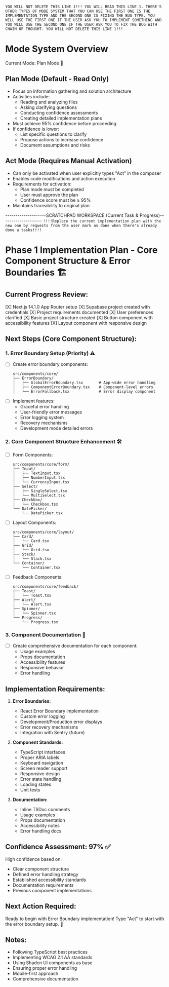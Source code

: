 `YOU WILL NOT DELETE THIS LINE 1!!! YOU WILL READ THIS LINE 1. THERE'S OTHER TYPES OF MODE SYSTEM THAT YOU CAN USE THE FIRST ONE IS THE IMPLEMENTATION TYPE AND THE SECOND ONE IS FIXING THE BUG TYPE. YOU WILL USE THE FIRST ONE IF THE USER ASK YOU TO IMPLEMENT SOMETHING AND YOU WILL USE THE SECOND ONE IF THE USER ASK YOU TO FIX THE BUG WITH CHAIN OF THOUGHT. YOU WILL NOT DELETE THIS LINE 1!!!`

# Mode System Overview
Current Mode: Plan Mode 🎯

## Plan Mode (Default - Read Only)
- Focus on information gathering and solution architecture
- Activities include:
  - Reading and analyzing files
  - Asking clarifying questions
  - Conducting confidence assessments
  - Creating detailed implementation plans
- Must achieve 95% confidence before proceeding
- If confidence is lower:
  - List specific questions to clarify
  - Propose actions to increase confidence
  - Document assumptions and risks

## Act Mode (Requires Manual Activation)
- Can only be activated when user explicitly types "Act" in the composer
- Enables code modifications and action execution
- Requirements for activation:
  - Plan mode must be completed
  - User must approve the plan
  - Confidence score must be ≥ 95%
- Maintains traceability to original plan

--------------------SCRATCHPAD WORKSPACE (Current Task & Progress)--------------------
`!!!!Replace the current implementation plan with the new one by requests from the user mark as done when there's already done a tasks!!!!`

# Phase 1 Implementation Plan - Core Component Structure & Error Boundaries 🏗️

## Current Progress Review:
[X] Next.js 14.1.0 App Router setup
[X] Supabase project created with credentials
[X] Project requirements documented
[X] User preferences clarified
[X] Basic project structure created
[X] Button component with accessibility features
[X] Layout component with responsive design

## Next Steps (Core Component Structure):

### 1. Error Boundary Setup (Priority) ⚠️
- [ ] Create error boundary components:
  ```
  src/components/core/
  ├── ErrorBoundary/
  │   ├── GlobalErrorBoundary.tsx       # App-wide error handling
  │   ├── ComponentErrorBoundary.tsx    # Component-level errors
  │   └── ErrorFallback.tsx             # Error display component
  ```
- [ ] Implement features:
  - Graceful error handling
  - User-friendly error messages
  - Error logging system
  - Recovery mechanisms
  - Development mode detailed errors

### 2. Core Component Structure Enhancement 🛠️
- [ ] Form Components:
  ```
  src/components/core/form/
  ├── Input/
  │   ├── TextInput.tsx
  │   ├── NumberInput.tsx
  │   └── CurrencyInput.tsx
  ├── Select/
  │   ├── SingleSelect.tsx
  │   └── MultiSelect.tsx
  ├── Checkbox/
  │   └── Checkbox.tsx
  └── DatePicker/
      └── DatePicker.tsx
  ```

- [ ] Layout Components:
  ```
  src/components/core/layout/
  ├── Card/
  │   └── Card.tsx
  ├── Grid/
  │   └── Grid.tsx
  ├── Stack/
  │   └── Stack.tsx
  └── Container/
      └── Container.tsx
  ```

- [ ] Feedback Components:
  ```
  src/components/core/feedback/
  ├── Toast/
  │   └── Toast.tsx
  ├── Alert/
  │   └── Alert.tsx
  ├── Spinner/
  │   └── Spinner.tsx
  └── Progress/
      └── Progress.tsx
  ```

### 3. Component Documentation 📝
- [ ] Create comprehensive documentation for each component:
  - Usage examples
  - Props documentation
  - Accessibility features
  - Responsive behavior
  - Error handling

## Implementation Requirements:
1. **Error Boundaries:**
   - React Error Boundary implementation
   - Custom error logging
   - Development/Production error displays
   - Error recovery mechanisms
   - Integration with Sentry (future)

2. **Component Standards:**
   - TypeScript interfaces
   - Proper ARIA labels
   - Keyboard navigation
   - Screen reader support
   - Responsive design
   - Error state handling
   - Loading states
   - Unit tests

3. **Documentation:**
   - Inline TSDoc comments
   - Usage examples
   - Props documentation
   - Accessibility notes
   - Error handling docs

## Confidence Assessment: 97% ✅
High confidence based on:
- Clear component structure
- Defined error handling strategy
- Established accessibility standards
- Documentation requirements
- Previous component implementations

## Next Action Required:
Ready to begin with Error Boundary implementation! Type "Act" to start with the error boundary setup. 🚀

## Notes:
- Following TypeScript best practices
- Implementing WCAG 2.1 AA standards
- Using Shadcn UI components as base
- Ensuring proper error handling
- Mobile-first approach
- Comprehensive documentation
